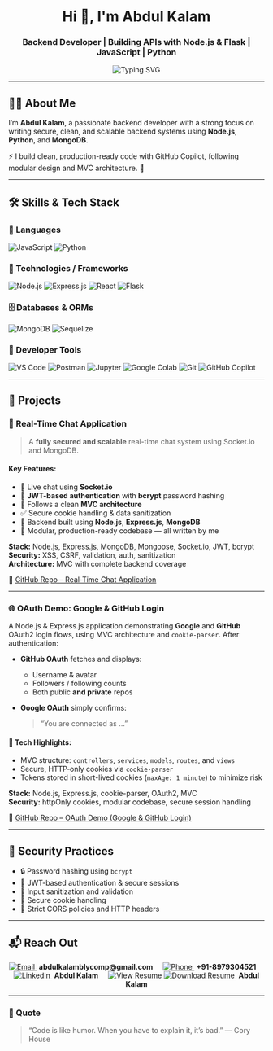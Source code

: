 <!-- Profile Header -->
<h1 align="center">Hi 👋, I'm Abdul Kalam</h1>
<h3 align="center">Backend Developer | Building APIs with Node.js & Flask | JavaScript | Python</h3>

<p align="center">
  <img src="https://readme-typing-svg.herokuapp.com?font=Fira+Code&size=22&pause=1000&center=true&width=435&lines=Backend+Developer;Node.js+Enthusiast;Python+%26+Flask+Lover;Security-Focused+Developer" alt="Typing SVG" />
</p>

---

## 👨‍💻 About Me

I’m **Abdul Kalam**, a passionate backend developer with a strong focus on writing secure, clean, and scalable backend systems using **Node.js**, **Python**, and **MongoDB**.

⚡ I build clean, production-ready code with GitHub Copilot, following modular design and MVC architecture. 🚀

---

## 🛠️ Skills & Tech Stack

### 🔧 Languages  
![JavaScript](https://img.shields.io/badge/-JavaScript-F7DF1E?style=flat&logo=javascript&logoColor=000) ![Python](https://img.shields.io/badge/-Python-3776AB?style=flat&logo=python&logoColor=white)

### 🚀 Technologies / Frameworks  
![Node.js](https://img.shields.io/badge/-Node.js-339933?style=flat&logo=node.js&logoColor=white) ![Express.js](https://img.shields.io/badge/-Express.js-000000?style=flat&logo=express&logoColor=white) ![React](https://img.shields.io/badge/-React-61DAFB?style=flat&logo=react&logoColor=black) ![Flask](https://img.shields.io/badge/-Flask-000000?style=flat&logo=flask&logoColor=white)

### 🗄️ Databases & ORMs  
![MongoDB](https://img.shields.io/badge/-MongoDB-47A248?style=flat&logo=mongodb&logoColor=white) ![Sequelize](https://img.shields.io/badge/-Sequelize-52B0E7?style=flat&logo=sequelize&logoColor=white)

### 🧰 Developer Tools  
![VS Code](https://img.shields.io/badge/-VS%20Code-007ACC?style=flat&logo=visual-studio-code&logoColor=white) ![Postman](https://img.shields.io/badge/-Postman-FF6C37?style=flat&logo=postman&logoColor=white) ![Jupyter](https://img.shields.io/badge/-Jupyter-F37626?style=flat&logo=jupyter&logoColor=white) ![Google Colab](https://img.shields.io/badge/-Google%20Colab-F9AB00?style=flat&logo=googlecolab&logoColor=white) ![Git](https://img.shields.io/badge/-Git-F05032?style=flat&logo=git&logoColor=white) ![GitHub Copilot](https://img.shields.io/badge/-GitHub%20Copilot-1DB954?style=flat&logo=github&logoColor=white)

---

## 🚀 Projects

### 💬 Real-Time Chat Application

> A **fully secured and scalable** real-time chat system using Socket.io and MongoDB.

#### Key Features:
- 💬 Live chat using **Socket.io**
- 🔐 **JWT-based authentication** with **bcrypt** password hashing
- 🧠 Follows a clean **MVC architecture**
- ✅ Secure cookie handling & data sanitization
- 🧰 Backend built using **Node.js**, **Express.js**, **MongoDB**
- 📂 Modular, production-ready codebase — all written by me

**Stack:** Node.js, Express.js, MongoDB, Mongoose, Socket.io, JWT, bcrypt  
**Security:** XSS, CSRF, validation, auth, sanitization  
**Architecture:** MVC with complete backend coverage  

🔗 [GitHub Repo – Real‑Time Chat Application](https://github.com/Abdul-Kalam0/Real-Time-Chat-Application)

---

### 🌐 OAuth Demo: Google & GitHub Login

A Node.js & Express.js application demonstrating **Google** and **GitHub** OAuth2 login flows, using MVC architecture and `cookie-parser`. After authentication:

- **GitHub OAuth** fetches and displays:
  - Username & avatar  
  - Followers / following counts  
  - Both public **and private** repos  

- **Google OAuth** simply confirms:  
  > “You are connected as …”

#### 🔧 Tech Highlights:
- MVC structure: `controllers`, `services`, `models`, `routes`, and `views`
- Secure, HTTP‑only cookies via `cookie-parser`
- Tokens stored in short-lived cookies (`maxAge: 1 minute`) to minimize risk

**Stack:** Node.js, Express.js, cookie-parser, OAuth2, MVC  
**Security:** httpOnly cookies, modular codebase, secure session handling  

🔗 [GitHub Repo – OAuth Demo (Google & GitHub Login)](https://github.com/Abdul-Kalam0/OAuth-Backend)

---

## 🔐 Security Practices

- 🔒 Password hashing using `bcrypt`  
- 🔐 JWT-based authentication & secure sessions  
- 🧼 Input sanitization and validation  
- 🍪 Secure cookie handling  
- 🚫 Strict CORS policies and HTTP headers  

---

## 📬 Reach Out

<p align="center">
  <a href="mailto:abdulkalamblycomp@gmail.com">
    <img src="https://img.shields.io/badge/-Email-D14836?style=flat&logo=gmail&logoColor=white" alt="Email" />
  </a>
  &nbsp;<strong>abdulkalamblycomp@gmail.com</strong>
  &nbsp;&nbsp;&nbsp;

  <a href="tel:+918979304521">
    <img src="https://img.shields.io/badge/-Phone-25D366?style=flat&logo=whatsapp&logoColor=white" alt="Phone" />
  </a>
  &nbsp;<strong>+91-8979304521</strong>
  &nbsp;&nbsp;&nbsp;

  <a href="https://www.linkedin.com/in/abdul-kalam-80a580249/" target="_blank">
    <img src="https://img.shields.io/badge/-LinkedIn-0077B5?style=flat&logo=linkedin&logoColor=white" alt="LinkedIn" />
  </a>
  &nbsp;<strong>Abdul Kalam</strong>
  &nbsp;&nbsp;&nbsp;

  <a href="https://github.com/Abdul-Kalam0/Abdul-Kalam0/blob/main/Abdul_Kalam.pdf" target="_blank">
    <img src="https://img.shields.io/badge/-Resume-0A66C2?style=flat&logo=readme&logoColor=white" alt="View Resume" />
  </a>

  <a href="https://github.com/Abdul-Kalam0/Abdul-Kalam0/raw/main/Abdul_Kalam.pdf" download>
    <img src="https://img.shields.io/badge/-Download-4CAF50?style=flat&logo=readme&logoColor=white" alt="Download Resume" />
  </a>
  &nbsp;<strong>Abdul Kalam</strong>
</p>

---

### 💬 Quote

> “Code is like humor. When you have to explain it, it’s bad.” — Cory House
